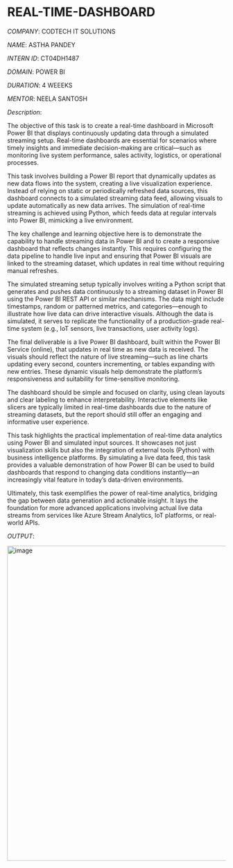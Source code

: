 # REAL-TIME-DASHBOARD

*COMPANY*: CODTECH IT SOLUTIONS

*NAME*: ASTHA PANDEY

*INTERN ID*: CT04DH1487

*DOMAIN*: POWER BI

*DURATION*: 4 WEEEKS

*MENTOR*: NEELA SANTOSH

*Description*:

The objective of this task is to create a real-time dashboard in Microsoft Power BI that displays continuously updating data through a simulated streaming setup. Real-time dashboards are essential for scenarios where timely insights and immediate decision-making are critical—such as monitoring live system performance, sales activity, logistics, or operational processes.

This task involves building a Power BI report that dynamically updates as new data flows into the system, creating a live visualization experience. Instead of relying on static or periodically refreshed data sources, this dashboard connects to a simulated streaming data feed, allowing visuals to update automatically as new data arrives. The simulation of real-time streaming is achieved using Python, which feeds data at regular intervals into Power BI, mimicking a live environment.

The key challenge and learning objective here is to demonstrate the capability to handle streaming data in Power BI and to create a responsive dashboard that reflects changes instantly. This requires configuring the data pipeline to handle live input and ensuring that Power BI visuals are linked to the streaming dataset, which updates in real time without requiring manual refreshes.

The simulated streaming setup typically involves writing a Python script that generates and pushes data continuously to a streaming dataset in Power BI using the Power BI REST API or similar mechanisms. The data might include timestamps, random or patterned metrics, and categories—enough to illustrate how live data can drive interactive visuals. Although the data is simulated, it serves to replicate the functionality of a production-grade real-time system (e.g., IoT sensors, live transactions, user activity logs).

The final deliverable is a live Power BI dashboard, built within the Power BI Service (online), that updates in real time as new data is received. The visuals should reflect the nature of live streaming—such as line charts updating every second, counters incrementing, or tables expanding with new entries. These dynamic visuals help demonstrate the platform’s responsiveness and suitability for time-sensitive monitoring.

The dashboard should be simple and focused on clarity, using clean layouts and clear labeling to enhance interpretability. Interactive elements like slicers are typically limited in real-time dashboards due to the nature of streaming datasets, but the report should still offer an engaging and informative user experience.

This task highlights the practical implementation of real-time data analytics using Power BI and simulated input sources. It showcases not just visualization skills but also the integration of external tools (Python) with business intelligence platforms. By simulating a live data feed, this task provides a valuable demonstration of how Power BI can be used to build dashboards that respond to changing data conditions instantly—an increasingly vital feature in today’s data-driven environments.

Ultimately, this task exemplifies the power of real-time analytics, bridging the gap between data generation and actionable insight. It lays the foundation for more advanced applications involving actual live data streams from services like Azure Stream Analytics, IoT platforms, or real-world APIs.

*OUTPUT*:

<img width="1288" height="725" alt="image" src="https://github.com/user-attachments/assets/71ec3d27-5b61-4551-b03a-5ba6c2679bc3" />

